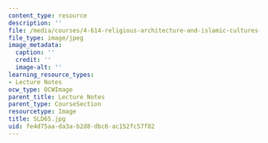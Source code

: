 ```yaml
---
content_type: resource
description: ''
file: /media/courses/4-614-religious-architecture-and-islamic-cultures-fall-2002/fe4d75aada3ab2d8dbc6ac152fc57f82_SLD65.jpg
file_type: image/jpeg
image_metadata:
  caption: ''
  credit: ''
  image-alt: ''
learning_resource_types:
- Lecture Notes
ocw_type: OCWImage
parent_title: Lecture Notes
parent_type: CourseSection
resourcetype: Image
title: SLD65.jpg
uid: fe4d75aa-da3a-b2d8-dbc6-ac152fc57f82
---
```

